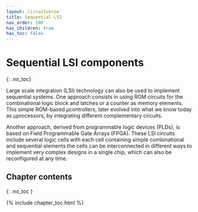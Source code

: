 ```yaml
---
layout: circuitverse
title: Sequential LSI
nav_order: 100
has_children: true
has_toc: false
---
```



# Sequential LSI components
{: .no_toc}

Large scale integration (LSI) technology can also be used to implement sequential systems. One approach consists in using ROM circuits for the combinational logic block and latches or a counter as memory elements. This simple ROM-based µcontrollers, later evolved into what we know today as µprocessors, by integrating different complementary circuits.

Another approach, derived from programmable logic devices (PLDs), is based on Field Programmable Gate Arrays (FPGA). These LSI circuits include several logic cells with each cell containing simple combinational and sequential elements the cells can be interconnected in different ways to implement very complex designs in a single chip, which can also be reconfigured at any time.


## Chapter contents
{: .no_toc }

{% include chapter_toc.html %}
